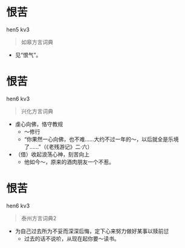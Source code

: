 # 恨苦
hen5 kv3
> 如皋方言词典
- 见“恨气”。

# 恨苦
hen6 kv3
> 兴化方言词典
- 虔心向佛，恪守教规
  - ～修行
  - “你果然一心向佛，也不难……大约不过一年的～，以后就全是乐境了……”（《老残游记》二·六）
- （借）收起浪荡心神，刻苦向上
  - 他如今～，原来的酒肉朋友一个不惹。

# 恨苦
hen6 kv3
> 泰州方言词典2
- 为自己过去所为不妥而深深后悔，定下心来努力做好某事以赎前愆
  - 过去的话不说吤，从现在起你要～读书。
